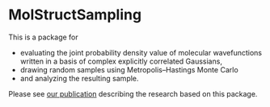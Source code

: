 # MolStructSampling

This is a package for
- evaluating the joint probability density value of molecular wavefunctions written in a basis of complex explicitly correlated Gaussians,
- drawing random samples using Metropolis&ndash;Hastings Monte Carlo
- and analyzing the resulting sample.

Please see [our publication](https://doi.org/10.26434/chemrxiv-2023-mrxng) describing the research based on this package.

